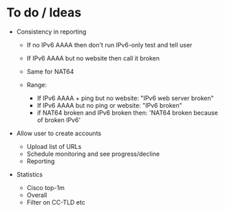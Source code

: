 To do / Ideas
=============

- Consistency in reporting
  - If no IPv6 AAAA then don't run IPv6-only test and tell user
  - If IPv6 AAAA but no website then call it broken
  - Same for NAT64

  - Range:
    - If IPv6 AAAA + ping but no website: "IPv6 web server broken"
    - If IPv6 AAAA but no ping or website: "IPv6 broken"
    - if NAT64 broken and IPv6 broken then: 'NAT64 broken because of broken IPv6'

- Allow user to create accounts
  - Upload list of URLs
  - Schedule monitoring and see progress/decline
  - Reporting

- Statistics
  - Cisco top-1m
  - Overall
  - Filter on CC-TLD etc
